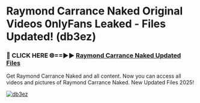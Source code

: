 # Raymond Carrance Naked Original Videos 0nlyFans Leaked - Files Updated! (db3ez)

<h3>🔴 CLICK HERE 🌐==►► <a href="https://tinyurl.com/yckcrads" rel="nofollow">Raymond Carrance Naked Updated Files</a></h3>

Get Raymond Carrance Naked and all content. Now you can access all videos and pictures of Raymond Carrance Naked. New Updated Files 2025!

[![db3ez](https://i.imgur.com/hpKpOFt.gif)](https://tinyurl.com/yckcrads)
